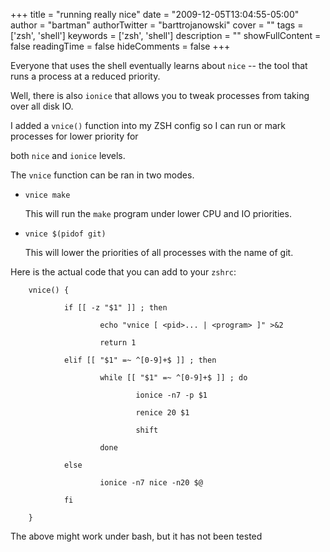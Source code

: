 +++
title = "running really nice"
date = "2009-12-05T13:04:55-05:00"
author = "bartman"
authorTwitter = "barttrojanowski"
cover = ""
tags = ['zsh', 'shell']
keywords = ['zsh', 'shell']
description = ""
showFullContent = false
readingTime = false
hideComments = false
+++

Everyone that uses the shell eventually learns about `nice` -- the tool that runs a process at a reduced priority.

Well, there is also `ionice` that allows you to tweak processes from taking over all disk IO.



I added a `vnice()` function into my ZSH config so I can run or mark processes for lower priority for

both `nice` and `ionice` levels.



<!--more-->



The `vnice` function can be ran in two modes.



  - `vnice make`

    

    This will run the `make` program under lower CPU and IO priorities.



  - `vnice $(pidof git)`

    

    This will lower the priorities of all processes with the name of git.



Here is the actual code that you can add to your `zshrc`:



        vnice() {

                if [[ -z "$1" ]] ; then

                        echo "vnice [ <pid>... | <program> ]" >&2

                        return 1

                elif [[ "$1" =~ ^[0-9]+$ ]] ; then

                        while [[ "$1" =~ ^[0-9]+$ ]] ; do

                                ionice -n7 -p $1

                                renice 20 $1

                                shift

                        done

                else

                        ionice -n7 nice -n20 $@

                fi

        }



The above might work under bash, but it has not been tested

